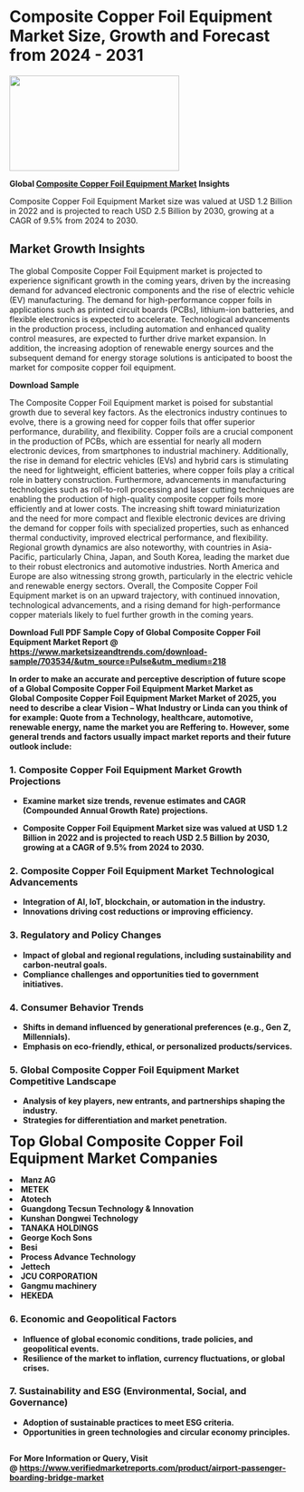 <H1>Composite Copper Foil Equipment Market Size, Growth and Forecast from 2024 - 2031</H1><img class="aligncenter size-medium wp-image-584254" src="https://thirdeyenews.in/wp-content/uploads/2024/09/Global-Market-Research-300x168.jpeg" alt="" width="300" height="168" /><p><strong>Global&nbsp;<a href="https://www.marketsizeandtrends.com/download-sample/703534/&amp;utm_source=Pulse&amp;utm_medium=218">Composite Copper Foil Equipment Market</a> Insights</strong></p><p>Composite Copper Foil Equipment Market size was valued at USD 1.2 Billion in 2022 and is projected to reach USD 2.5 Billion by 2030, growing at a CAGR of 9.5% from 2024 to 2030.</p><p><h2>Market Growth Insights</h2> <p>The global Composite Copper Foil Equipment market is projected to experience significant growth in the coming years, driven by the increasing demand for advanced electronic components and the rise of electric vehicle (EV) manufacturing. The demand for high-performance copper foils in applications such as printed circuit boards (PCBs), lithium-ion batteries, and flexible electronics is expected to accelerate. Technological advancements in the production process, including automation and enhanced quality control measures, are expected to further drive market expansion. In addition, the increasing adoption of renewable energy sources and the subsequent demand for energy storage solutions is anticipated to boost the market for composite copper foil equipment.</p> <p><strong>Download Sample</strong></p> <p>The Composite Copper Foil Equipment market is poised for substantial growth due to several key factors. As the electronics industry continues to evolve, there is a growing need for copper foils that offer superior performance, durability, and flexibility. Copper foils are a crucial component in the production of PCBs, which are essential for nearly all modern electronic devices, from smartphones to industrial machinery. Additionally, the rise in demand for electric vehicles (EVs) and hybrid cars is stimulating the need for lightweight, efficient batteries, where copper foils play a critical role in battery construction. Furthermore, advancements in manufacturing technologies such as roll-to-roll processing and laser cutting techniques are enabling the production of high-quality composite copper foils more efficiently and at lower costs. The increasing shift toward miniaturization and the need for more compact and flexible electronic devices are driving the demand for copper foils with specialized properties, such as enhanced thermal conductivity, improved electrical performance, and flexibility. Regional growth dynamics are also noteworthy, with countries in Asia-Pacific, particularly China, Japan, and South Korea, leading the market due to their robust electronics and automotive industries. North America and Europe are also witnessing strong growth, particularly in the electric vehicle and renewable energy sectors. Overall, the Composite Copper Foil Equipment market is on an upward trajectory, with continued innovation, technological advancements, and a rising demand for high-performance copper materials likely to fuel further growth in the coming years.</p> <p><strong></p><p><span class=""><strong>Download Full PDF Sample Copy of Global Composite Copper Foil Equipment Market Report</strong> @ <a href="https://www.marketsizeandtrends.com/download-sample/703534/&amp;utm_source=Pulse&amp;utm_medium=218" target="_blank">https://www.marketsizeandtrends.com/download-sample/703534/&amp;utm_source=Pulse&amp;utm_medium=218</a></span></p><p>In order to make an accurate and perceptive description of future scope of a Global&nbsp;Composite Copper Foil Equipment Market Market as Global&nbsp;Composite Copper Foil Equipment Market Market of 2025, you need to describe a clear Vision &ndash; What Industry or Linda can you think of for example: Quote from a Technology, healthcare, automotive, renewable energy, name the market you are Reffering to. However, some general trends and factors usually impact market reports and their future outlook include:</p><h3>1.&nbsp;<strong>Composite Copper Foil Equipment Market Growth Projections</strong></h3><ul><li>Examine market size trends, revenue estimates and CAGR (Compounded Annual Growth Rate) projections.</li><li><p>Composite Copper Foil Equipment Market size was valued at USD 1.2 Billion in 2022 and is projected to reach USD 2.5 Billion by 2030, growing at a CAGR of 9.5% from 2024 to 2030.</p></li></ul><h3>2.&nbsp;<strong>Composite Copper Foil Equipment Market Technological Advancements</strong></h3><ul><li>Integration of AI, IoT, blockchain, or automation in the industry.</li><li>Innovations driving cost reductions or improving efficiency.</li></ul><h3>3.&nbsp;<strong>Regulatory and Policy Changes</strong></h3><ul><li>Impact of global and regional regulations, including sustainability and carbon-neutral goals.</li><li>Compliance challenges and opportunities tied to government initiatives.</li></ul><h3>4.&nbsp;<strong>Consumer Behavior Trends</strong></h3><ul><li>Shifts in demand influenced by generational preferences (e.g., Gen Z, Millennials).</li><li>Emphasis on eco-friendly, ethical, or personalized products/services.</li></ul><h3>5.&nbsp;<strong>Global Composite Copper Foil Equipment Market Competitive Landscape</strong></h3><ul><li>Analysis of key players, new entrants, and partnerships shaping the industry.</li><li>Strategies for differentiation and market penetration.</li></ul><p data-pm-slice="1 1 []"><span style="color: inherit; font-family: inherit; font-size: 25px;">Top Global Composite Copper Foil Equipment Market Companies</span></p><div class="" data-test-id=""><p><li>Manz AG</li><li> METEK</li><li> Atotech</li><li> Guangdong Tecsun Technology & Innovation</li><li> Kunshan Dongwei Technology</li><li> TANAKA HOLDINGS</li><li> George Koch Sons</li><li> Besi</li><li> Process Advance Technology</li><li> Jettech</li><li> JCU CORPORATION</li><li> Gangmu machinery</li><li> HEKEDA</li></p></div><h3>6.&nbsp;<strong>Economic and Geopolitical Factors</strong></h3><ul><li>Influence of global economic conditions, trade policies, and geopolitical events.</li><li>Resilience of the market to inflation, currency fluctuations, or global crises.</li></ul><h3>7.&nbsp;<strong>Sustainability and ESG (Environmental, Social, and Governance)</strong></h3><ul><li>Adoption of sustainable practices to meet ESG criteria.</li><li>Opportunities in green technologies and circular economy principles.</li></ul><h2><strong style="font-size: 14px;">For More Information or Query, Visit @&nbsp;</strong><a style="background-color: #ffffff; font-size: 14px;" href="https://www.marketsizeandtrends.com/report/composite-copper-foil-equipment-market/" target="_blank">https://www.verifiedmarketreports.com/product/airport-passenger-boarding-bridge-market</a></h2>
